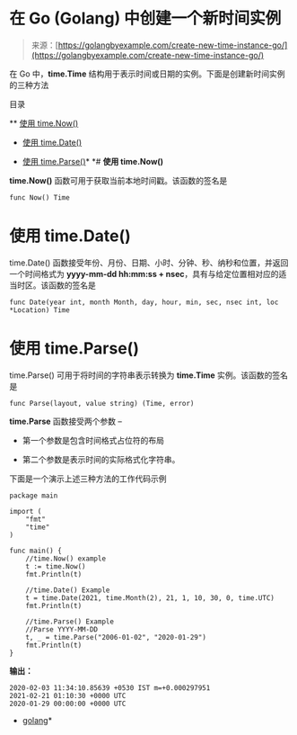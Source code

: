 <!--yml

分类：未分类

日期：2024-10-13 06:08:49

-->

# 在 Go (Golang) 中创建一个新时间实例

> 来源：[https://golangbyexample.com/create-new-time-instance-go/](https://golangbyexample.com/create-new-time-instance-go/)

在 Go 中，**time.Time** 结构用于表示时间或日期的实例。下面是创建新时间实例的三种方法

目录

**   [使用 time.Now()](#Using_timeNow "使用 time.Now()")

+   [使用 time.Date()](#Using_timeDate "使用 time.Date()")

+   [使用 time.Parse()](#Using_timeParse "使用 time.Parse()")*  *# **使用 time.Now()**

**time.Now()** 函数可用于获取当前本地时间戳。该函数的签名是

```
func Now() Time
```

# **使用 time.Date()**

time.Date() 函数接受年份、月份、日期、小时、分钟、秒、纳秒和位置，并返回一个时间格式为 **yyyy-mm-dd hh:mm:ss + nsec**，具有与给定位置相对应的适当时区。该函数的签名是

```
func Date(year int, month Month, day, hour, min, sec, nsec int, loc *Location) Time
```

# **使用 time.Parse()**

time.Parse() 可用于将时间的字符串表示转换为 **time.Time** 实例。该函数的签名是

```
func Parse(layout, value string) (Time, error)
```

**time.Parse** 函数接受两个参数 –

+   第一个参数是包含时间格式占位符的布局

+   第二个参数是表示时间的实际格式化字符串。

下面是一个演示上述三种方法的工作代码示例

```
package main

import (
    "fmt"
    "time"
)

func main() {
    //time.Now() example
    t := time.Now()
    fmt.Println(t)

    //time.Date() Example
    t = time.Date(2021, time.Month(2), 21, 1, 10, 30, 0, time.UTC)
    fmt.Println(t)

    //time.Parse() Example
    //Parse YYYY-MM-DD
    t, _ = time.Parse("2006-01-02", "2020-01-29")
    fmt.Println(t)
}
```

**输出：**

```
2020-02-03 11:34:10.85639 +0530 IST m=+0.000297951
2021-02-21 01:10:30 +0000 UTC
2020-01-29 00:00:00 +0000 UTC
```

+   [golang](https://golangbyexample.com/tag/golang/)*
